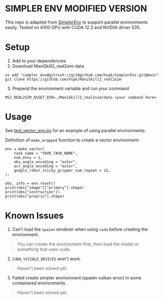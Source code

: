 # SIMPLER ENV MODIFIED VERSION

This repo is adapted from [SimplerEnv](https://github.com/simpler-env/SimplerEnv) to support parallel environments easily. Tested on A100 GPU with CUDA 12.2 and NVIDIA driver 535.

# Setup

1. Add to your dependencies
2. Download ManiSkill2_real2sim data

```
uv add "simpler_env@git+ssh://git@github.com/hspk/SimplerEnv.git@main"
git clone https://github.com/hspk/ManiSkill2_real2sim
```

3. Prepend the environment variable and run your command

```
MS2_REAL2SIM_ASSET_DIR=./ManiSkill2_real2sim/data <your command here>
```

# Usage

See [test_vector_env.py](./test_vector_env.py) for an example of using parallel environments.

Definition of `make_wrapped` function to create a vector environment:
```
env = make_vector(
    task_name = "YOUR_TASK_NAME",
    num_envs = 1,
    obs_angle_encoding = "euler",
    act_angle_encoding = "euler",
    google_robot_sticky_gripper_num_repeat = 15,
):

obs, info = env.reset()
print(obs["image"]["primary"].shape)
print(obs["instruction"])
print(obs["proprio"].shape)
```

# Known Issues

1. Can't load the `spaien` renderer when using `cuda` before creating the environment.

> You can create the environment first, then load the model or something that uses cuda.

2. `CUDA_VISIBLE_DEVICES` won't work.

> Haven't been solved yet.

3. Failed create simpler environment (spaien vulkan error) in some containered environments.

> Haven't been solved yet.
